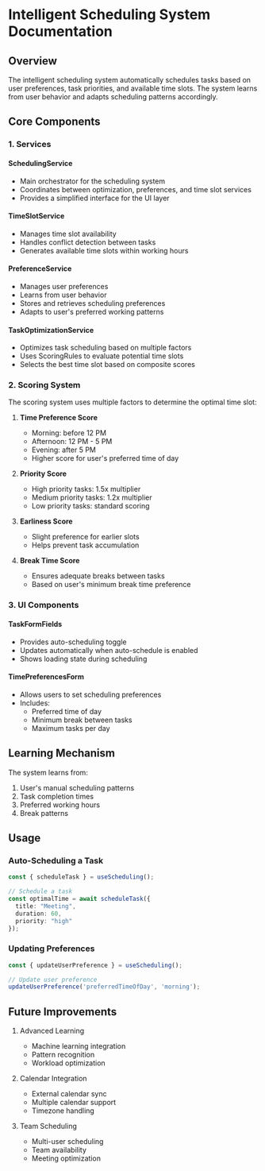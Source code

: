 # Intelligent Scheduling System Documentation

## Overview
The intelligent scheduling system automatically schedules tasks based on user preferences, task priorities, and available time slots. The system learns from user behavior and adapts scheduling patterns accordingly.

## Core Components

### 1. Services

#### SchedulingService
- Main orchestrator for the scheduling system
- Coordinates between optimization, preferences, and time slot services
- Provides a simplified interface for the UI layer

#### TimeSlotService
- Manages time slot availability
- Handles conflict detection between tasks
- Generates available time slots within working hours

#### PreferenceService
- Manages user preferences
- Learns from user behavior
- Stores and retrieves scheduling preferences
- Adapts to user's preferred working patterns

#### TaskOptimizationService
- Optimizes task scheduling based on multiple factors
- Uses ScoringRules to evaluate potential time slots
- Selects the best time slot based on composite scores

### 2. Scoring System

The scoring system uses multiple factors to determine the optimal time slot:

1. **Time Preference Score**
   - Morning: before 12 PM
   - Afternoon: 12 PM - 5 PM
   - Evening: after 5 PM
   - Higher score for user's preferred time of day

2. **Priority Score**
   - High priority tasks: 1.5x multiplier
   - Medium priority tasks: 1.2x multiplier
   - Low priority tasks: standard scoring

3. **Earliness Score**
   - Slight preference for earlier slots
   - Helps prevent task accumulation

4. **Break Time Score**
   - Ensures adequate breaks between tasks
   - Based on user's minimum break time preference

### 3. UI Components

#### TaskFormFields
- Provides auto-scheduling toggle
- Updates automatically when auto-schedule is enabled
- Shows loading state during scheduling

#### TimePreferencesForm
- Allows users to set scheduling preferences
- Includes:
  - Preferred time of day
  - Minimum break between tasks
  - Maximum tasks per day

## Learning Mechanism

The system learns from:
1. User's manual scheduling patterns
2. Task completion times
3. Preferred working hours
4. Break patterns

## Usage

### Auto-Scheduling a Task
```typescript
const { scheduleTask } = useScheduling();

// Schedule a task
const optimalTime = await scheduleTask({
  title: "Meeting",
  duration: 60,
  priority: "high"
});
```

### Updating Preferences
```typescript
const { updateUserPreference } = useScheduling();

// Update user preference
updateUserPreference('preferredTimeOfDay', 'morning');
```

## Future Improvements

1. Advanced Learning
   - Machine learning integration
   - Pattern recognition
   - Workload optimization

2. Calendar Integration
   - External calendar sync
   - Multiple calendar support
   - Timezone handling

3. Team Scheduling
   - Multi-user scheduling
   - Team availability
   - Meeting optimization